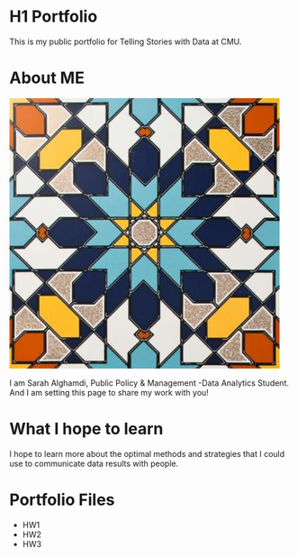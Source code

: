 # H1 Portfolio
This is my public portfolio for Telling Stories with Data at CMU.

# About ME
![alt text](https://github.com/salghamdi93/alghamdi-portfolio/blob/main/profile.jpg "Profile Photo")


I am Sarah Alghamdi, Public Policy & Management -Data Analytics Student. And I am setting this page to share my work with you!

# What I hope to learn
I hope to learn more about the optimal methods and strategies that I could use to communicate data results with people. 

# Portfolio Files 
* HW1
* HW2
* HW3
